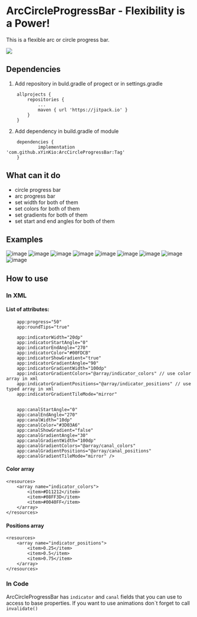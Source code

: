 # ArcCircleProgressBar - Flexibility is a Power!

This is a flexible arc or circle progress bar.

[![](https://jitpack.io/v/xYinKio/ArcCircleProgressBar.svg)](https://jitpack.io/#xYinKio/ArcCircleProgressBar)


## Dependencies

1. Add repository in buld.gradle of progect or in settings.gradle

```
    allprojects {
		repositories {
			...
			maven { url 'https://jitpack.io' }
		}
	}
```

2. Add dependency in build.gradle of module
```
    dependencies {
	        implementation 'com.github.xYinKio:ArcCircleProgressBar:Tag'
	}
```


## What can it do

- circle progress bar
- arc progress bar
- set  width for both of them
- set colors for both of them
- set gradients for both of them
- set start and end angles for both of them

## Examples

![image](https://user-images.githubusercontent.com/48997650/156380567-d2c1e53a-c147-4d6a-b0a7-9e1405302b0a.png)
![image](https://user-images.githubusercontent.com/48997650/156380737-d1ce01cc-1acd-4a08-9846-64beb818e44f.png)
![image](https://user-images.githubusercontent.com/48997650/156380853-57d969e1-1240-45fe-af2a-ef250db62b37.png)
![image](https://user-images.githubusercontent.com/48997650/156380983-aa9d876d-70e0-4cd1-b4b4-5bcbf6699175.png)
![image](https://user-images.githubusercontent.com/48997650/156381157-85da475f-bdf2-417a-9650-1e39f3144871.png)
![image](https://user-images.githubusercontent.com/48997650/156381335-411f01bf-3e79-4c06-acda-324a28da83d8.png)
![image](https://user-images.githubusercontent.com/48997650/156381712-607e09a4-59a6-4e4a-9c76-24be3d1f71e0.png)
![image](https://user-images.githubusercontent.com/48997650/156381927-787ce7f6-33b4-4dd7-992d-e7d4a5817ff4.png)
![image](https://user-images.githubusercontent.com/48997650/156382181-85f03ba2-156b-49e1-858e-9c61ca908cfb.png)

## How to use

### In XML

#### List of attributes:

```
    app:progress="50"
    app:roundTips="true"

    app:indicatorWidth="20dp"
    app:indicatorStartAngle="0"
    app:indicatorEndAngle="270"
    app:indicatorColor="#00FDCB"
    app:indicatorShowGradient="true"
    app:indicatorGradientAngle="90"
    app:indicatorGradientWidth="100dp"
    app:indicatorGradientColors="@array/indicator_colors" // use color array in xml
    app:indicatorGradientPositions="@array/indicator_positions" // use typed array in xml
    app:indicatorGradientTileMode="mirror"


    app:canalStartAngle="0"
    app:canalEndAngle="270"
    app:canalWidth="10dp"
    app:canalColor="#3D03A6"
    app:canalShowGradient="false"
    app:canalGradientAngle="30"
    app:canalGradientWidth="100dp"
    app:canalGradientColors="@array/canal_colors"
    app:canalGradientPositions="@array/canal_positions"
    app:canalGradientTileMode="mirror" />
```

#### Color array

```
<resources>
    <array name="indicator_colors">
        <item>#D11212</item>
        <item>#08FF3D</item>
        <item>#0040FF</item>
    </array>
</resources>
```

#### Positions array

```
<resources>
    <array name="indicator_positions">
        <item>0.25</item>
        <item>0.5</item>
        <item>0.75</item>
    </array>
</resources>
```
### In Code

ArcCircleProgressBar has `indicator` and `canal` fields that you can use to access to base properties. If you want to use animations don\`t forget to call `invalidate()` 



